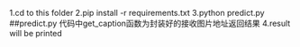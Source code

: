 1.cd to this folder
2.pip install -r requirements.txt
3.python predict.py
##predict.py 代码中get_caption函数为封装好的接收图片地址返回结果
4.result will be printed